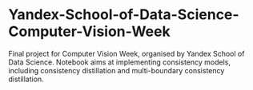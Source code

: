 # Yandex-School-of-Data-Science-Computer-Vision-Week
Final project for Computer Vision Week, organised by Yandex School of Data Science. Notebook aims at implementing consistency models, including consistency distillation and multi-boundary consistency distillation.
